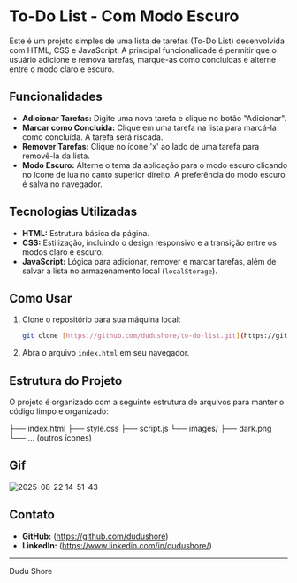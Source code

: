 # To-Do List - Com Modo Escuro

Este é um projeto simples de uma lista de tarefas (To-Do List) desenvolvida com HTML, CSS e JavaScript. A principal funcionalidade é permitir que o usuário adicione e remova tarefas, marque-as como concluídas e alterne entre o modo claro e escuro.

## Funcionalidades

* **Adicionar Tarefas:** Digite uma nova tarefa e clique no botão "Adicionar".
* **Marcar como Concluída:** Clique em uma tarefa na lista para marcá-la como concluída. A tarefa será riscada.
* **Remover Tarefas:** Clique no ícone 'x' ao lado de uma tarefa para removê-la da lista.
* **Modo Escuro:** Alterne o tema da aplicação para o modo escuro clicando no ícone de lua no canto superior direito. A preferência do modo escuro é salva no navegador.

## Tecnologias Utilizadas

* **HTML:** Estrutura básica da página.
* **CSS:** Estilização, incluindo o design responsivo e a transição entre os modos claro e escuro.
* **JavaScript:** Lógica para adicionar, remover e marcar tarefas, além de salvar a lista no armazenamento local (`localStorage`).

## Como Usar

1.  Clone o repositório para sua máquina local:
    ```bash
    git clone [https://github.com/dudushore/to-do-list.git](https://github.com/dudushore/to-do-list.git)
    ```

2.  Abra o arquivo `index.html` em seu navegador.

## Estrutura do Projeto

O projeto é organizado com a seguinte estrutura de arquivos para manter o código limpo e organizado:

├── index.html
├── style.css
├── script.js
└── images/
  ├── dark.png
  └── ... (outros ícones)

## Gif

![2025-08-22 14-51-43](https://github.com/user-attachments/assets/3326505c-35b6-4f46-91b1-49ab342aca34)

## Contato

* **GitHub:** (https://github.com/dudushore)
* **LinkedIn:** (https://www.linkedin.com/in/dudushore/)

---
Dudu Shore
